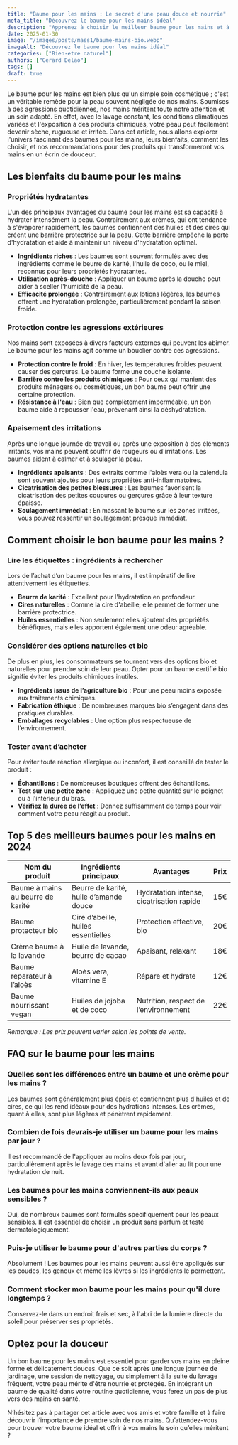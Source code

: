 ```yaml
---
title: "Baume pour les mains : Le secret d'une peau douce et nourrie"
meta_title: "Découvrez le baume pour les mains idéal"
description: "Apprenez à choisir le meilleur baume pour les mains et à profiter de ses bienfaits pour une peau nourrie et douce."
date: 2025-01-30
image: "/images/posts/mass1/baume-mains-bio.webp"
imageAlt: "Découvrez le baume pour les mains idéal"
categories: ["Bien-etre naturel"]
authors: ["Gerard Delao"]
tags: []
draft: true
---
```


Le baume pour les mains est bien plus qu'un simple soin cosmétique ; c'est un véritable remède pour la peau souvent négligée de nos mains. Soumises à des agressions quotidiennes, nos mains méritent toute notre attention et un soin adapté. En effet, avec le lavage constant, les conditions climatiques variées et l'exposition à des produits chimiques, votre peau peut facilement devenir sèche, rugueuse et irritée. Dans cet article, nous allons explorer l'univers fascinant des baumes pour les mains, leurs bienfaits, comment les choisir, et nos recommandations pour des produits qui transformeront vos mains en un écrin de douceur.

## Les bienfaits du baume pour les mains

### Propriétés hydratantes

L'un des principaux avantages du baume pour les mains est sa capacité à hydrater intensément la peau. Contrairement aux crèmes, qui ont tendance à s'évaporer rapidement, les baumes contiennent des huiles et des cires qui créent une barrière protectrice sur la peau. Cette barrière empêche la perte d'hydratation et aide à maintenir un niveau d'hydratation optimal.

- **Ingrédients riches** : Les baumes sont souvent formulés avec des ingrédients comme le beurre de karité, l'huile de coco, ou le miel, reconnus pour leurs propriétés hydratantes.
- **Utilisation après-douche** : Appliquer un baume après la douche peut aider à sceller l'humidité de la peau.
- **Efficacité prolongée** : Contrairement aux lotions légères, les baumes offrent une hydratation prolongée, particulièrement pendant la saison froide.

### Protection contre les agressions extérieures

Nos mains sont exposées à divers facteurs externes qui peuvent les abîmer. Le baume pour les mains agit comme un bouclier contre ces agressions.

- **Protection contre le froid** : En hiver, les températures froides peuvent causer des gerçures. Le baume forme une couche isolante.
- **Barrière contre les produits chimiques** : Pour ceux qui manient des produits ménagers ou cosmétiques, un bon baume peut offrir une certaine protection.
- **Résistance à l'eau** : Bien que complètement imperméable, un bon baume aide à repousser l'eau, prévenant ainsi la déshydratation.

### Apaisement des irritations

Après une longue journée de travail ou après une exposition à des éléments irritants, vos mains peuvent souffrir de rougeurs ou d'irritations. Les baumes aident à calmer et à soulager la peau.

- **Ingrédients apaisants** : Des extraits comme l'aloès vera ou la calendula sont souvent ajoutés pour leurs propriétés anti-inflammatoires.
- **Cicatrisation des petites blessures** : Les baumes favorisent la cicatrisation des petites coupures ou gerçures grâce à leur texture épaisse.
- **Soulagement immédiat** : En massant le baume sur les zones irritées, vous pouvez ressentir un soulagement presque immédiat.

## Comment choisir le bon baume pour les mains ?

### Lire les étiquettes : ingrédients à rechercher

Lors de l’achat d’un baume pour les mains, il est impératif de lire attentivement les étiquettes.

- **Beurre de karité** : Excellent pour l'hydratation en profondeur.
- **Cires naturelles** : Comme la cire d'abeille, elle permet de former une barrière protectrice.
- **Huiles essentielles** : Non seulement elles ajoutent des propriétés bénéfiques, mais elles apportent également une odeur agréable.

### Considérer des options naturelles et bio

De plus en plus, les consommateurs se tournent vers des options bio et naturelles pour prendre soin de leur peau. Opter pour un baume certifié bio signifie éviter les produits chimiques inutiles.

- **Ingrédients issus de l’agriculture bio** : Pour une peau moins exposée aux traitements chimiques.
- **Fabrication éthique** : De nombreuses marques bio s’engagent dans des pratiques durables.
- **Emballages recyclables** : Une option plus respectueuse de l’environnement.

### Tester avant d’acheter

Pour éviter toute réaction allergique ou inconfort, il est conseillé de tester le produit :

- **Échantillons** : De nombreuses boutiques offrent des échantillons.
- **Test sur une petite zone** : Appliquez une petite quantité sur le poignet ou à l'intérieur du bras.
- **Vérifiez la durée de l’effet** : Donnez suffisamment de temps pour voir comment votre peau réagit au produit.

## Top 5 des meilleurs baumes pour les mains en 2024

| Nom du produit | Ingrédients principaux | Avantages | Prix |
|----------------|-----------------------|-----------|------|
| Baume à mains au beurre de karité | Beurre de karité, huile d’amande douce | Hydratation intense, cicatrisation rapide | 15€ |
| Baume protecteur bio | Cire d’abeille, huiles essentielles | Protection effective, bio | 20€ |
| Crème baume à la lavande | Huile de lavande, beurre de cacao | Apaisant, relaxant | 18€ |
| Baume reparateur à l’aloès | Aloès vera, vitamine E | Répare et hydrate | 12€ |
| Baume nourrissant vegan | Huiles de jojoba et de coco | Nutrition, respect de l’environnement | 22€ |

*Remarque : Les prix peuvent varier selon les points de vente.*

## FAQ sur le baume pour les mains

### Quelles sont les différences entre un baume et une crème pour les mains ?

Les baumes sont généralement plus épais et contiennent plus d'huiles et de cires, ce qui les rend idéaux pour des hydrations intenses. Les crèmes, quant à elles, sont plus légères et pénètrent rapidement.

### Combien de fois devrais-je utiliser un baume pour les mains par jour ?

Il est recommandé de l'appliquer au moins deux fois par jour, particulièrement après le lavage des mains et avant d'aller au lit pour une hydratation de nuit.

### Les baumes pour les mains conviennent-ils aux peaux sensibles ?

Oui, de nombreux baumes sont formulés spécifiquement pour les peaux sensibles. Il est essentiel de choisir un produit sans parfum et testé dermatologiquement.

### Puis-je utiliser le baume pour d'autres parties du corps ?

Absolument ! Les baumes pour les mains peuvent aussi être appliqués sur les coudes, les genoux et même les lèvres si les ingrédients le permettent.

### Comment stocker mon baume pour les mains pour qu'il dure longtemps ?

Conservez-le dans un endroit frais et sec, à l'abri de la lumière directe du soleil pour préserver ses propriétés.

## Optez pour la douceur

Un bon baume pour les mains est essentiel pour garder vos mains en pleine forme et délicatement douces. Que ce soit après une longue journée de jardinage, une session de nettoyage, ou simplement à la suite du lavage fréquent, votre peau mérite d'être nourrie et protégée. En intégrant un baume de qualité dans votre routine quotidienne, vous ferez un pas de plus vers des mains en santé.

N’hésitez pas à partager cet article avec vos amis et votre famille et à faire découvrir l’importance de prendre soin de nos mains. Qu’attendez-vous pour trouver votre baume idéal et offrir à vos mains le soin qu’elles méritent ?

